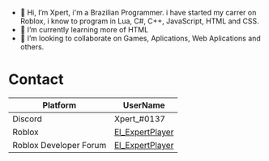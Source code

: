 - 👋 Hi, I’m Xpert, i'm a Brazilian Programmer.
i have started my carrer on Roblox, i know to program in Lua, C#, C++, JavaScript, HTML and CSS.
- 🌱 I’m currently learning more of HTML
- 💞️ I’m looking to collaborate on Games, Aplications, Web Aplications and others.

# Contact

| Platform | UserName |
| --- | --- |
| Discord | Xpert_#0137 |
| Roblox | [El_ExpertPlayer](https://www.roblox.com/users/1370692210/profile) |
| Roblox Developer Forum | [El_ExpertPlayer](https://devforum.roblox.com/u/El_ExpertPlayer) |
